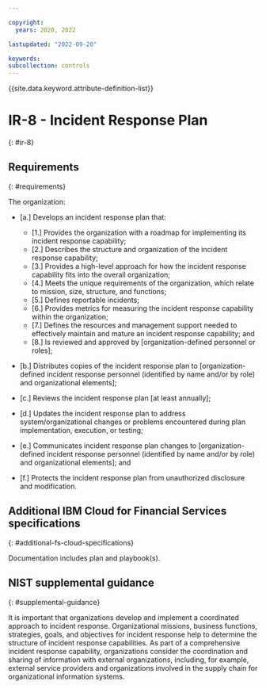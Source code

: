 ```yaml
---

copyright:
  years: 2020, 2022

lastupdated: "2022-09-20"

keywords: 
subcollection: controls
---
```


{{site.data.keyword.attribute-definition-list}}

# IR-8 - Incident Response Plan
{: #ir-8}

## Requirements
{: #requirements}

The organization:

- \[a.\] Develops an incident response plan that:

  - \[1.\] Provides the organization with a roadmap for implementing its incident response capability;
  - \[2.\] Describes the structure and organization of the incident response capability;
  - \[3.\] Provides a high-level approach for how the incident response capability fits into the overall organization;
  - \[4.\] Meets the unique requirements of the organization, which relate to mission, size, structure, and functions;
  - \[5.\] Defines reportable incidents;
  - \[6.\] Provides metrics for measuring the incident response capability within the organization;
  - \[7.\] Defines the resources and management support needed to effectively maintain and mature an incident response capability; and
  - \[8.\] Is reviewed and approved by [organization-defined personnel or roles];

- \[b.\] Distributes copies of the incident response plan to [organization-defined incident response personnel (identified by name and/or by role) and organizational elements];

- \[c.\] Reviews the incident response plan [at least annually];

- \[d.\] Updates the incident response plan to address system/organizational changes or problems encountered during plan implementation, execution, or testing;

- \[e.\] Communicates incident response plan changes to [organization-defined incident response personnel (identified by name and/or by role) and organizational elements]; and

- \[f.\] Protects the incident response plan from unauthorized disclosure and modification.

## Additional IBM Cloud for Financial Services specifications
{: #additional-fs-cloud-specifications}

Documentation includes plan and playbook(s).

## NIST supplemental guidance
{: #supplemental-guidance}

It is important that organizations develop and implement a coordinated approach to incident response. Organizational missions, business functions, strategies, goals, and objectives for incident response help to determine the structure of incident response capabilities. As part of a comprehensive incident response capability, organizations consider the coordination and sharing of information with external organizations, including, for example, external service providers and organizations involved in the supply chain for organizational information systems.

